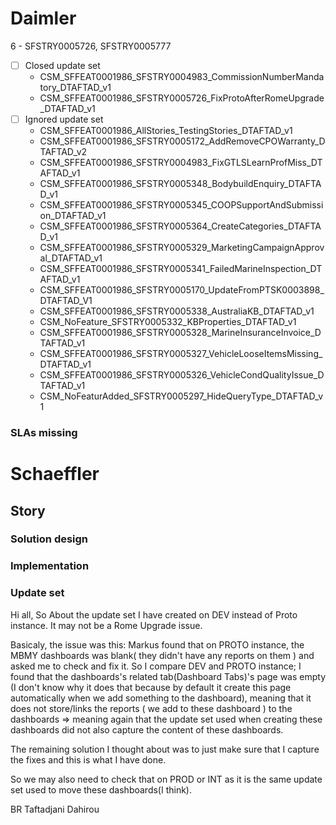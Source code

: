 # Daimler
6 - SFSTRY0005726, SFSTRY0005777


- [ ] Closed update set
	- CSM_SFFEAT0001986_SFSTRY0004983_CommissionNumberMandatory_DTAFTAD_v1
	- CSM_SFFEAT0001986_SFSTRY0005726_FixProtoAfterRomeUpgrade_DTAFTAD_v1
- [ ] Ignored update set
	- CSM_SFFEAT0001986_AllStories_TestingStories_DTAFTAD_v1
	- CSM_SFFEAT0001986_SFSTRY0005172_AddRemoveCPOWarranty_DTAFTAD_v2
	- CSM_SFFEAT0001986_SFSTRY0004983_FixGTLSLearnProfMiss_DTAFTAD_v1
	- CSM_SFFEAT0001986_SFSTRY0005348_BodybuildEnquiry_DTAFTAD_v1
	- CSM_SFFEAT0001986_SFSTRY0005345_COOPSupportAndSubmission_DTAFTAD_v1
	- CSM_SFFEAT0001986_SFSTRY0005364_CreateCategories_DTAFTAD_v1
	- CSM_SFFEAT0001986_SFSTRY0005329_MarketingCampaignApproval_DTAFTAD_v1
	- CSM_SFFEAT0001986_SFSTRY0005341_FailedMarineInspection_DTAFTAD_v1
	- CSM_SFFEAT0001986_SFSTRY0005170_UpdateFromPTSK0003898_DTAFTAD_V1
	- CSM_SFFEAT0001986_SFSTRY0005338_AustraliaKB_DTAFTAD_v1
	- CSM_NoFeature_SFSTRY0005332_KBProperties_DTAFTAD_v1
	- CSM_SFFEAT0001986_SFSTRY0005328_MarineInsuranceInvoice_DTAFTAD_v1
	- CSM_SFFEAT0001986_SFSTRY0005327_VehicleLooseItemsMissing_DTAFTAD_v1
	- CSM_SFFEAT0001986_SFSTRY0005326_VehicleCondQualityIssue_DTAFTAD_v1
	- CSM_NoFeaturAdded_SFSTRY0005297_HideQueryType_DTAFTAD_v1

### SLAs missing


# Schaeffler

## Story

### Solution design

### Implementation

### Update set



Hi all,
So About the update set I have created on DEV instead of Proto instance. It may not be a Rome Upgrade issue. 

Basicaly, the issue was this:
Markus found that on PROTO instance, the MBMY dashboards was blank( they didn't have any reports on them ) and asked me to check and fix it. 
So I compare DEV and PROTO instance; I found that the dashboards's related tab(Dashboard Tabs)'s page was empty (I don't know why it does that because by default it create this page automatically when we add something to the dashboard), meaning that it does not store/links the reports ( we add to these dashboard ) to the dashboards => meaning again that the update set used when creating these dashboards did not also capture the content of these dashboards.

The remaining solution I thought about was to just make sure that I capture the fixes and this is what I have done.

So we may also need to check that on PROD or INT as it is the same update set used to move these dashboards(I think).

BR
Taftadjani Dahirou